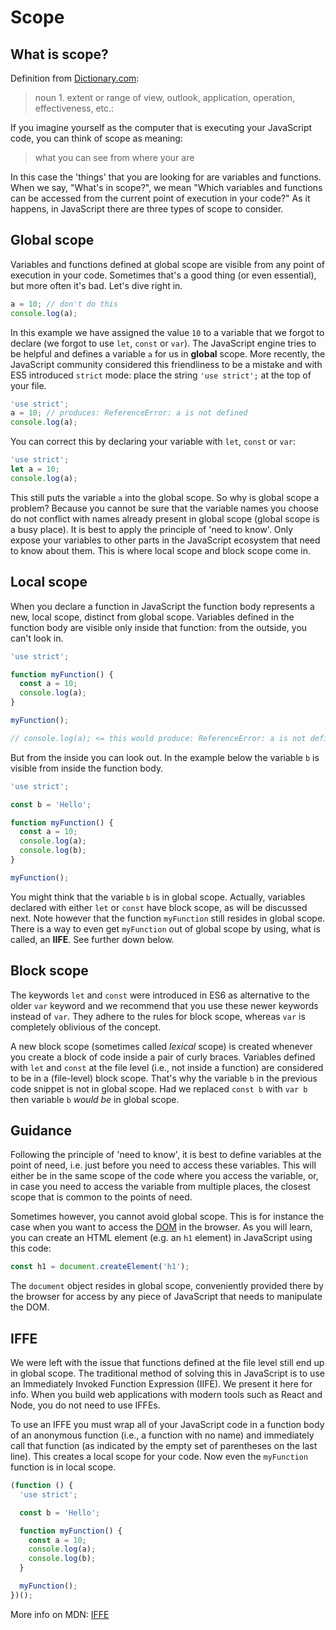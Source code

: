 # Scope

## What is scope?

Definition from [Dictionary.com](http://www.dictionary.com/browse/scope):

> noun
1\. extent or range of view, outlook, application, operation, effectiveness, etc.:

If you imagine yourself as the computer that is executing your JavaScript code, you can think of scope as meaning:

> what you can see from where your are

In this case the 'things' that you are looking for are variables and functions. When we say, "What's in scope?", we mean "Which variables and functions can be accessed from the current point of execution in your code?" As it happens, in JavaScript there are three types of scope to consider.

## Global scope

Variables and functions defined at global scope are visible from any point of execution in your code. Sometimes that's a good thing (or even essential), but more often it's bad. Let's dive right in.

```js
a = 10; // don't do this
console.log(a);
```

In this example we have assigned the value `10` to a variable that we forgot to declare (we forgot to use `let`, `const` or `var`). The JavaScript engine tries to be helpful and defines a variable `a` for us in **global** scope. More recently, the JavaScript community considered this friendliness to be a mistake and with ES5 introduced `strict` mode: place the string `'use strict';` at the top of your file.

```js
'use strict';
a = 10; // produces: ReferenceError: a is not defined
console.log(a);
```

You can correct this by declaring your variable with `let`, `const` or `var`:

```js
'use strict';
let a = 10;
console.log(a);
```

This still puts the variable `a` into the global scope. So why is global scope a problem? Because you cannot be sure that the variable names you choose do not conflict with names already present in global scope (global scope is a busy place). It is best to apply the principle of 'need to know'. Only expose your variables to other parts in the JavaScript ecosystem that need to know about them. This is where local scope and block scope come in.

## Local scope

When you declare a function in JavaScript the function body represents a new, local scope, distinct from global scope. Variables defined in the function body are visible only inside that function: from the outside, you can't look in.

```js
'use strict';

function myFunction() {
  const a = 10;
  console.log(a);
}

myFunction();

// console.log(a); <= this would produce: ReferenceError: a is not defined
```

But from the inside you can look out. In the example below the variable `b` is visible from inside the function body.

```js
'use strict';

const b = 'Hello';

function myFunction() {
  const a = 10;
  console.log(a);
  console.log(b);
}

myFunction();
```

You might think that the variable `b` is in global scope. Actually, variables declared with either `let` or `const` have block scope, as will be discussed next. Note however that the function `myFunction` still resides in global scope. There is a way to even get `myFunction` out of global scope by using, what is called, an **IIFE**. See further down below.

## Block scope

The keywords `let` and `const` were introduced in ES6 as alternative to the older `var` keyword and we recommend that you use these newer keywords instead of `var`. They adhere to the rules for block scope, whereas `var` is completely oblivious of the concept.

A new block scope (sometimes called _lexical_ scope) is created whenever you create a block of code inside a pair of curly braces. Variables defined with `let` and `const` at the file level (i.e., not inside a function) are considered to be in a (file-level) block scope. That's why the variable `b` in the previous code snippet is not in global scope. Had we replaced `const b` with `var b` then variable `b` _would be_ in global scope.

## Guidance

Following the principle of 'need to know', it is best to define variables at the point of need, i.e. just before you need to access these variables. This will either be in the same scope of the code where you access the variable, or, in case you need to access the variable from multiple places, the closest scope that is common to the points of need.

Sometimes however, you cannot avoid global scope. This is for instance the case when you want to access the [DOM](https://developer.mozilla.org/en-US/docs/Glossary/DOM) in the browser. As you will learn, you can create an HTML element (e.g. an `h1` element) in JavaScript using this code:

```js
const h1 = document.createElement('h1');
```

The `document` object resides in global scope, conveniently provided there by the browser for access by any piece of JavaScript that needs to manipulate the DOM.

## IFFE

We were left with the issue that functions defined at the file level still end up in global scope. The traditional method of solving this in JavaScript is to use an Immediately Invoked Function Expression (IIFE). We present it here for info. When you build web applications with modern tools such as React and Node, you do not need to use IFFEs.

To use an IFFE you must wrap all of your JavaScript code in a function body of an anonymous function (i.e., a function with no name) and immediately call that function (as indicated by the empty set of parentheses on the last line). This creates a local scope for your code. Now even the `myFunction` function is in local scope.

```js
(function () {
  'use strict';

  const b = 'Hello';

  function myFunction() {
    const a = 10;
    console.log(a);
    console.log(b);
  }

  myFunction();
})();
```

More info on MDN: [IFFE](https://developer.mozilla.org/en-US/docs/Glossary/IIFE)

